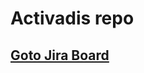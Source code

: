 # Activadis repo
## [Goto Jira Board](https://activadis.atlassian.net/jira/software/projects/AC/boards/1)
